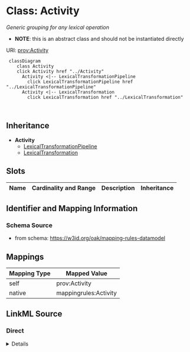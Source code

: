 

# Class: Activity


_Generic grouping for any lexical operation_




* __NOTE__: this is an abstract class and should not be instantiated directly


URI: [prov:Activity](http://www.w3.org/ns/prov#Activity)






```{mermaid}
 classDiagram
    class Activity
    click Activity href "../Activity"
      Activity <|-- LexicalTransformationPipeline
        click LexicalTransformationPipeline href "../LexicalTransformationPipeline"
      Activity <|-- LexicalTransformation
        click LexicalTransformation href "../LexicalTransformation"
      
      
```





## Inheritance
* **Activity**
    * [LexicalTransformationPipeline](LexicalTransformationPipeline.md)
    * [LexicalTransformation](LexicalTransformation.md)



## Slots

| Name | Cardinality and Range | Description | Inheritance |
| ---  | --- | --- | --- |









## Identifier and Mapping Information







### Schema Source


* from schema: https://w3id.org/oak/mapping-rules-datamodel




## Mappings

| Mapping Type | Mapped Value |
| ---  | ---  |
| self | prov:Activity |
| native | mappingrules:Activity |







## LinkML Source

<!-- TODO: investigate https://stackoverflow.com/questions/37606292/how-to-create-tabbed-code-blocks-in-mkdocs-or-sphinx -->

### Direct

<details>
```yaml
name: Activity
description: Generic grouping for any lexical operation
from_schema: https://w3id.org/oak/mapping-rules-datamodel
abstract: true
class_uri: prov:Activity

```
</details>

### Induced

<details>
```yaml
name: Activity
description: Generic grouping for any lexical operation
from_schema: https://w3id.org/oak/mapping-rules-datamodel
abstract: true
class_uri: prov:Activity

```
</details>